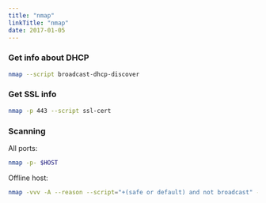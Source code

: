 ```yaml
---
title: "nmap"
linkTitle: "nmap"
date: 2017-01-05
---
```


### Get info about DHCP

```bash
nmap --script broadcast-dhcp-discover
```

### Get SSL info

```bash
nmap -p 443 --script ssl-cert 
```

### Scanning

All ports:

```bash
nmap -p- $HOST
```


Offline host:

```bash
nmap -vvv -A --reason --script="+(safe or default) and not broadcast" -p 1-65535 $HOST
```
